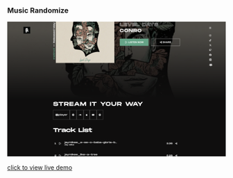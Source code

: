 ### Music Randomize

!["The home page"](./assets/Screenshot%202024-08-22%20at%2017.56.28.png)

[click to view live demo](https://musikers.vercel.app)
